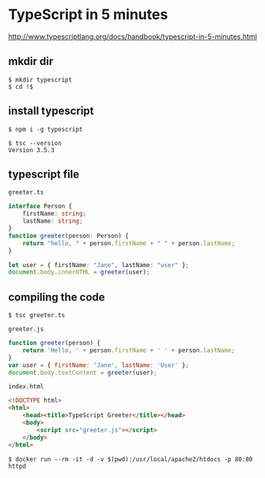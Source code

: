 # TypeScript in 5 minutes

http://www.typescriptlang.org/docs/handbook/typescript-in-5-minutes.html


mkdir dir
--
```console
$ mkdir typescript
$ cd !$
```


install typescript
--
```console
$ npm i -g typescript
```
```console
$ tsc --version
Version 3.5.3
```


typescript file
--

`greeter.ts`
```typescript
interface Person {
    firstName: string;
    lastName: string;
}
function greeter(person: Person) {
    return "hello, " + person.firstName + " " + person.lastName;
}

let user = { firstName: "Jane", lastName: "user" };
document.body.innerHTML = greeter(user);
```

compiling the code
--
```console
$ tsc greeter.ts
```

`greeter.js`
```js
function greeter(person) {
    return 'Hello, ' + person.firstName + ' ' + person.lastName;
}
var user = { firstName: 'Jane', lastName: 'User' };
document.body.textContent = greeter(user);
```

`index.html`
```html
<!DOCTYPE html>
<html>
    <head><title>TypeScript Greeter</title></head>
    <body>
        <script src="greeter.js"></script>
    </body>
</html>
```

```console
$ docker run --rm -it -d -v $(pwd):/usr/local/apache2/htdocs -p 80:80 httpd
```

